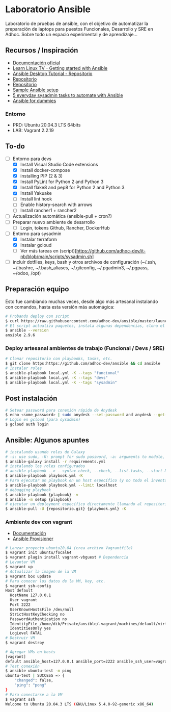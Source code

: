 # Laboratorio Ansible

Laboratorio de pruebas de ansible, con el objetivo de automatizar la preparación de laptops para puestos Funcionales, Desarrollo y SRE en Adhoc. Sobre todo un espacio experimental y de aprendizaje...

## Recursos / Inspiración

- [Documentación oficial](https://docs.ansible.com/)
- [Learn Linux TV - Getting started with Ansible](https://www.youtube.com/playlist?list=PLT98CRl2KxKEUHie1m24-wkyHpEsa4Y70)
- [Ansible Desktop Tutorial - Repositorio](https://github.com/LearnLinuxTV/personal_ansible_desktop_configs)
- [Repositorio](https://github.com/jackdbd/ansible-laptop)
- [Repositorio](https://github.com/nihiliad/ansible-ubuntu-laptop)
- [Sample Ansible setup](https://docs.ansible.com/ansible/latest/user_guide/sample_setup.html)
- [5 everyday sysadmin tasks to automate with Ansible](https://opensource.com/article/21/3/ansible-sysadmin)
- [Ansible for dummies](https://miquelmariano.github.io/2017/01/10/ansible-for-dummies/)

### Entorno

- PRD: Ubuntu 20.04.3 LTS 64bits
- LAB: Vagrant 2.2.19

## To-do

- [ ] Entorno para devs
  - [x] Install Visual Studio Code extensions
  - [x] Install docker-compose
  - [x] installing PIP (2 & 3)
  - [x] Install PyLint for Python 2 and Python 3
  - [x] Install flake8 and pep8 for Python 2 and Python 3
  - [x] Install Yakuake
  - [ ] Install lint hook
  - [ ] Enable history-search with arrows
  - [ ] Install rancher1 + rancher2
- [ ] Actualización automática (ansible-pull + cron?)
- [ ] Preparar nuevo ambiente de desarrollo
  - [ ] Login, tokens Github, Rancher, DockerHub
- [ ] Entorno para sysadmin
  - [x] Instalar terraform
  - [x] Instalar gcloud
  - [ ] Ver más tareas en (script)[https://github.com/adhoc-dev/it-nb/blob/main/scripts/sysadmin.sh]
- [ ] incluir dotfiles, keys, bash y otros archivos de configuración (~/.ssh, ~/.bashrc, ~/.bash_aliases, ~/.gitconfig, ~/.pgadmin3, ~/.pgpass, ~/odoo, /opt)

## Preparación equipo

Esto fue cambiando muchas veces, desde algo más artesanal instalando con comandos, hasta esta versión más automágica:

```bash
# Probando deploy con script
$ curl https://raw.githubusercontent.com/adhoc-dev/ansible/master/launch_project.sh | sudo bash
# El script actualiza paquetes, instala algunas dependencias, clona el proyecto y ejecuta el playbook que corresponda según el rol (aun en experimentación)
$ ansible --version
ansible 2.9.6
```

### Deploy artesanal ambientes de trabajo (Funcional / Devs / SRE)

```bash
# Clonar repositorio con playbooks, tasks, etc.
$ git clone https:https://github.com/adhoc-dev/ansible && cd ansible
# Instalar roles
$ ansible-playbook local.yml -K --tags "funcional"
$ ansible-playbook local.yml -K --tags "devs"
$ ansible-playbook local.yml -K --tags "sysadmin"
```

## Post instalación

```bash
# Setear password para conexión rápida de Anydesk
$ echo <some_password> | sudo anydesk --set-password and anydesk --get-id
# Login en gcloud (para sysadmin)
$ gcloud auth login
```

## Ansible: Algunos apuntes

```bash
# instalando usando roles de Galaxy
# -s: use sudo, -K: prompt for sudo password, -a: arguments to module, --become: sudo is default
$ ansible-galaxy install -r requirements.yml
# instalando los roles configurados
# ansible-playbook --> --syntax-check, --check, --list-tasks, --start NAME, --tags ["tag, tag"]
$ ansible-playbook playbook.yml -K
# Para ejecutar un playbook en un host específico (y no todo el inventario)
$ ansible-playbook playbook.yml --limit localhost
# debugging playbook
$ ansible-playbook {playbook} -v
$ ansible -m setup {playbook}
# ejecutar un deployment específico directamente llamando al repositorio
$ ansible-pull -U {repositorio.git} {playbook.yml} -K
```

### Ambiente dev con vagrant

- [Documentación](https://www.vagrantup.com/)
- [Ansible Provisioner](https://www.vagrantup.com/docs/provisioning/ansible)

```bash
# Lanzar proyecto ubuntu20.04 (crea archivo Vagrantfile)
$ vagrant init ubuntu/focal64
$ vagrant plugin install vagrant-vbguest # Dependencia
# Levantar VM
$ vagrant up
# Actualizar la imagen de la VM
$ vagrant box update
# Para conocer los datos de la VM, key, etc.
$ vagrant ssh-config
Host default
  HostName 127.0.0.1
  User vagrant
  Port 2222
  UserKnownHostsFile /dev/null
  StrictHostKeyChecking no
  PasswordAuthentication no
  IdentityFile /home/dib/Private/ansible/.vagrant/machines/default/virtualbox/private_key
  IdentitiesOnly yes
  LogLevel FATAL
# Destruir VM
$ vagrant destroy
```

```bash
# Agregar VMs en hosts
[vagrant]
default ansible_host=127.0.0.1 ansible_port=2222 ansible_ssh_user=vagrant ansible_ssh_private_key_file=/home/dib/Private/ansible/.vagrant/machines/default/virtualbox/private_key
# Test conexión
$ ansible ubuntu-test -m ping
ubuntu-test | SUCCESS => {
    "changed": false,
    "ping": "pong"
}
# Para conectarse a la VM
$ vagrant ssh
Welcome to Ubuntu 20.04.3 LTS (GNU/Linux 5.4.0-92-generic x86_64)
```

